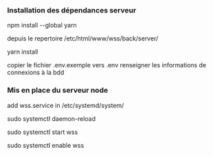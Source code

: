
### Installation des dépendances serveur
npm install --global yarn

depuis le repertoire /etc/html/www/wss/back/server/

yarn install

copier le fichier .env.exemple vers .env
renseigner les informations de connexions à la bdd

### Mis en place du serveur node

add wss.service in /etc/systemd/system/

sudo systemctl daemon-reload

sudo systemctl start wss

sudo systemctl enable wss

